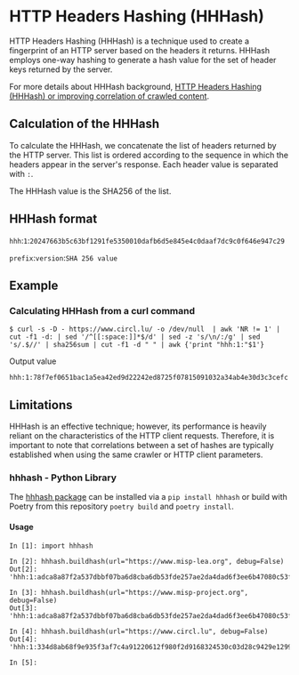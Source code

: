 # HTTP Headers Hashing (HHHash)

HTTP Headers Hashing (HHHash) is a technique used to create a fingerprint of an HTTP server based on the headers it returns. HHHash employs one-way hashing to generate a hash value for the set of header keys returned by the server.

For more details about HHHash background, [HTTP Headers Hashing (HHHash) or improving correlation of crawled content](https://www.foo.be/2023/07/HTTP-Headers-Hashing_HHHash).

## Calculation of the HHHash

To calculate the HHHash, we concatenate the list of headers returned by the HTTP server. This list is ordered according to the sequence in which the headers appear in the server's response. Each header value is separated with `:`. 

The HHHash value is the SHA256 of the list.

## HHHash format

`hhh`:`1`:`20247663b5c63bf1291fe5350010dafb6d5e845e4c0daaf7dc9c0f646e947c29`

`prefix`:`version`:`SHA 256 value`

## Example

### Calculating HHHash from a curl command

~~~
$ curl -s -D - https://www.circl.lu/ -o /dev/null  | awk 'NR != 1' | cut -f1 -d: | sed '/^[[:space:]]*$/d' | sed -z 's/\n/:/g' | sed 's/.$//' | sha256sum | cut -f1 -d " " | awk {'print "hhh:1:"$1'}
~~~

Output value
~~~
hhh:1:78f7ef0651bac1a5ea42ed9d22242ed8725f07815091032a34ab4e30d3c3cefc
~~~

## Limitations 

HHHash is an effective technique; however, its performance is heavily reliant on the characteristics of the HTTP client requests. Therefore, it is important to note that correlations between a set of hashes are typically established when using the same crawler or HTTP client parameters.

### hhhash - Python Library

The [hhhash package](https://pypi.org/project/hhhash/) can be installed via a `pip install hhhash` or build with Poetry from this repository `poetry build` and `poetry install`.

#### Usage

~~~ipython
In [1]: import hhhash

In [2]: hhhash.buildhash(url="https://www.misp-lea.org", debug=False)
Out[2]: 'hhh:1:adca8a87f2a537dbbf07ba6d8cba6db53fde257ae2da4dad6f3ee6b47080c53f'

In [3]: hhhash.buildhash(url="https://www.misp-project.org", debug=False)
Out[3]: 'hhh:1:adca8a87f2a537dbbf07ba6d8cba6db53fde257ae2da4dad6f3ee6b47080c53f'

In [4]: hhhash.buildhash(url="https://www.circl.lu", debug=False)
Out[4]: 'hhh:1:334d8ab68f9e935f3af7c4a91220612f980f2d9168324530c03d28c9429e1299'

In [5]:
~~~

